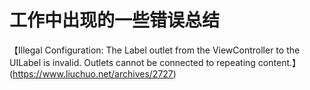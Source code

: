 # 工作中出现的一些错误总结

【Illegal Configuration: The Label outlet from the ViewController to the UILabel is invalid. Outlets cannot be connected to repeating content.】(https://www.liuchuo.net/archives/2727)
